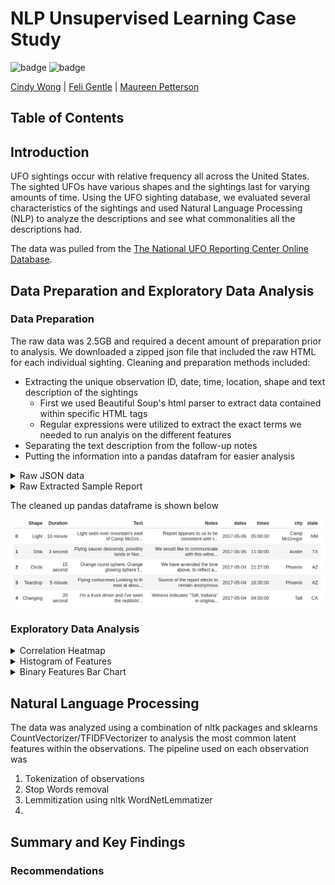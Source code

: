 # NLP Unsupervised Learning Case Study

![badge](https://img.shields.io/badge/last%20modified-may%20%202020-success)
![badge](https://img.shields.io/badge/status-in%20progress-yellow)

<a href="https://github.com/cwong690">Cindy Wong</a> | <a href="https://github.com/oro13">Feli Gentle</a> | <a href="https://github.com/mkpetterson">Maureen Petterson</a>

## Table of Contents




## Introduction

UFO sightings occur with relative frequency all across the United States. The sighted UFOs have various shapes and the sightings last for varying amounts of time. Using the UFO sighting database, we evaluated several characteristics of the sightings and used Natural Language Processing (NLP) to analyze the descriptions and see what commonalities all the descriptions had. 

The data was pulled from the [The National UFO Reporting Center Online Database](http://www.nuforc.org/webreports.html).  


## Data Preparation and Exploratory Data Analysis

### Data Preparation

The raw data was 2.5GB and required a decent amount of preparation prior to analysis. We downloaded a zipped json file that included the raw HTML for each individual sighting. Cleaning and preparation methods included:

- Extracting the unique observation ID, date, time, location, shape and text description of the sightings
    - First we used Beautiful Soup's html parser to extract data contained within specific HTML tags
    - Regular expressions were utilized to extract the exact terms we needed to run analyis on the different features
- Separating the text description from the follow-up notes
- Putting the information into a pandas datafram for easier analysis




<details>
    <summary>Raw JSON data</summary>
    <img alt="Data" src='images/json_data.png'>
</details>
    
<details>
    <summary>Raw Extracted Sample Report</summary>
    <img alt="Data" src='images/sample_report.png'>
</details>    
    
The cleaned up pandas dataframe is shown below
    
  <img src='images/data_head.png'>


### Exploratory Data Analysis


<details>
    <summary>Correlation Heatmap</summary>
<img alt="Heatmap" src='img/corr_heatmap.png' style='width: 600px;'>
</details>

<details>
    <summary>Histogram of Features</summary>
<img alt="Histograms" src='img/histograms_of_features.png'>
</details>

<details>
    <summary>Binary Features Bar Chart</summary>
<p align='middle'>
    <td><img src='img/binary_bar_chart.png' align='center' width="400"></td>
</p>
</details>


## Natural Language Processing
The data was analyzed using a combination of nltk packages and sklearns CountVectorizer/TFIDFVectorizer to analysis the most common latent features within the observations. The pipeline used on each observation was

1. Tokenization of observations 
2. Stop Words removal
3. Lemmitization using nltk WordNetLemmatizer
4. 


## Summary and Key Findings

### Recommendations

